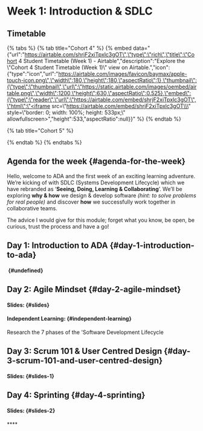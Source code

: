 # Week 1: Introduction & SDLC

## Timetable

{% tabs %}
{% tab title="Cohort 4" %}
{% embed data="{\"url\":\"https://airtable.com/shrjF2xiTpxlc3gOT\",\"type\":\"rich\",\"title\":\"Cohort 4 Student Timetable \(Week 1\) - Airtable\",\"description\":\"Explore the \\\"Cohort 4 Student Timetable \(Week 1\)\\\" view on Airtable.\",\"icon\":{\"type\":\"icon\",\"url\":\"https://airtable.com/images/favicon/baymax/apple-touch-icon.png\",\"width\":180,\"height\":180,\"aspectRatio\":1},\"thumbnail\":{\"type\":\"thumbnail\",\"url\":\"https://static.airtable.com/images/oembed/airtable.png\",\"width\":1200,\"height\":630,\"aspectRatio\":0.525},\"embed\":{\"type\":\"reader\",\"url\":\"https://airtable.com/embed/shrjF2xiTpxlc3gOT\",\"html\":\"<iframe src=\\\"https://airtable.com/embed/shrjF2xiTpxlc3gOT\\\" style=\\\"border: 0; width: 100%; height: 533px;\\\" allowfullscreen></iframe>\",\"height\":533,\"aspectRatio\":null}}" %}
{% endtab %}

{% tab title="Cohort 5" %}

{% endtab %}
{% endtabs %}

## Agenda **for the week** {#agenda-for-the-week}

Hello, welcome to ADA and the first week of an exciting learning adventure. We’re kicking of with SDLC \(Systems Development Lifecycle\) which we have rebranded as ‘**Seeing, Doing, Learning & Collaborating**’. We’ll be exploring **why & how** we design & develop software _\(hint: to solve problems for real people\)_ and discover **how** we successfully work together in collaborative teams.  


The advice I would give for this module;  forget what you know, be open, be curious, trust the process and have a go!  


## **Day 1: Introduction to ADA** {#day-1-introduction-to-ada}

#### **​** {#undefined}

## **Day 2: Agile Mindset** {#day-2-agile-mindset}

#### **Slides:** {#slides}

#### **Independent Learning:** {#independent-learning}

Research the 7 phases of the 'Software Development Lifecycle

## **Day 3: Scrum 101 & User Centred Design** {#day-3-scrum-101-and-user-centred-design}

#### **Slides:** {#slides-1}

## **Day 4: Sprinting** {#day-4-sprinting}

#### **Slides:** {#slides-2}

\*\*\*\*

